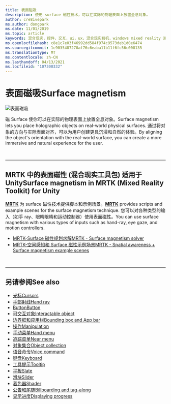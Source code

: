 ```yaml
---
title: 表面磁吸
description: 使用 surface 磁性技术，可以在实际的物理表面上放置全息对象。
author: cre8ivepark
ms.author: dongpark
ms.date: 11/01/2019
ms.topic: article
keywords: 混合现实，控件，交互，ui，ux，混合现实耳机，windows mixed reality 耳机，虚拟现实耳机，HoloLens，MRTK，混合现实工具包，表面磁性
ms.openlocfilehash: c8e1c7e03f46992dd584f974c9573deb1d0e6474
ms.sourcegitcommit: 1c9035487270af76c6eaba11b11f6fc56c008135
ms.translationtype: MT
ms.contentlocale: zh-CN
ms.lasthandoff: 04/13/2021
ms.locfileid: "107300332"
---
```

# <a name="surface-magnetism"></a><span data-ttu-id="415e8-104">表面磁吸</span><span class="sxs-lookup"><span data-stu-id="415e8-104">Surface magnetism</span></span>

![表面磁吸](images/MRTK_SurfaceMagnetism.gif)

<span data-ttu-id="415e8-106">磁 Surface 使你可以在实际的物理表面上放置全息对象。</span><span class="sxs-lookup"><span data-stu-id="415e8-106">Surface magnetism lets you place holographic objects on real-world physical surfaces.</span></span> <span data-ttu-id="415e8-107">通过将对象的方向与实际表面对齐，可以为用户创建更具沉浸和自然的体验。</span><span class="sxs-lookup"><span data-stu-id="415e8-107">By aligning the object's orientation with the real-world surface, you can create a more immersive and natural experience for the user.</span></span>

<br>

---

## <a name="surface-magnetism-in-mrtk-mixed-reality-toolkit-for-unity"></a><span data-ttu-id="415e8-108">MRTK 中的表面磁性 (混合现实工具包) 适用于 Unity</span><span class="sxs-lookup"><span data-stu-id="415e8-108">Surface magnetism in MRTK (Mixed Reality Toolkit) for Unity</span></span>

<span data-ttu-id="415e8-109">**[MRTK](https://github.com/Microsoft/MixedRealityToolkit-Unity)** 为 surface 磁性技术提供脚本和示例场景。</span><span class="sxs-lookup"><span data-stu-id="415e8-109">**[MRTK](https://github.com/Microsoft/MixedRealityToolkit-Unity)** provides scripts and example scenes for the surface magnetism technique.</span></span> <span data-ttu-id="415e8-110">您可以对各种类型的输入（如手 ray、眼睛眼睛和运动控制器）使用表面磁性。</span><span class="sxs-lookup"><span data-stu-id="415e8-110">You can use surface magnetism with various types of inputs such as hand-ray, eye gaze, and motion controllers.</span></span>

* [<span data-ttu-id="415e8-111">MRTK-Surface 磁性规划求解</span><span class="sxs-lookup"><span data-stu-id="415e8-111">MRTK - Surface magnetism solver</span></span>](https://docs.microsoft.com/windows/mixed-reality/mrtk-unity/features/ux-building-blocks/solvers/solver#surfacemagnetism)
* [<span data-ttu-id="415e8-112">MRTK-空间感知和 Surface 磁性示例场景</span><span class="sxs-lookup"><span data-stu-id="415e8-112">MRTK - Spatial awareness + Surface magnetism example scenes</span></span>](https://github.com/microsoft/MixedRealityToolkit-Unity/blob/mrtk_development/Assets/MRTK/Examples/Demos/Solvers/Scenes/SurfaceMagnetismSpatialAwarenessExample.unity)

<br>

---

## <a name="see-also"></a><span data-ttu-id="415e8-113">另请参阅</span><span class="sxs-lookup"><span data-stu-id="415e8-113">See also</span></span>

* [<span data-ttu-id="415e8-114">光标</span><span class="sxs-lookup"><span data-stu-id="415e8-114">Cursors</span></span>](cursors.md)
* [<span data-ttu-id="415e8-115">手部射线</span><span class="sxs-lookup"><span data-stu-id="415e8-115">Hand ray</span></span>](point-and-commit.md)
* [<span data-ttu-id="415e8-116">Button</span><span class="sxs-lookup"><span data-stu-id="415e8-116">Button</span></span>](button.md)
* [<span data-ttu-id="415e8-117">可交互对象</span><span class="sxs-lookup"><span data-stu-id="415e8-117">Interactable object</span></span>](interactable-object.md)
* [<span data-ttu-id="415e8-118">边界框和应用栏</span><span class="sxs-lookup"><span data-stu-id="415e8-118">Bounding box and App bar</span></span>](app-bar-and-bounding-box.md)
* [<span data-ttu-id="415e8-119">操作</span><span class="sxs-lookup"><span data-stu-id="415e8-119">Manipulation</span></span>](direct-manipulation.md)
* [<span data-ttu-id="415e8-120">手动菜单</span><span class="sxs-lookup"><span data-stu-id="415e8-120">Hand menu</span></span>](hand-menu.md)
* [<span data-ttu-id="415e8-121">追踪菜单</span><span class="sxs-lookup"><span data-stu-id="415e8-121">Near menu</span></span>](near-menu.md)
* [<span data-ttu-id="415e8-122">对象集合</span><span class="sxs-lookup"><span data-stu-id="415e8-122">Object collection</span></span>](object-collection.md)
* [<span data-ttu-id="415e8-123">语音命令</span><span class="sxs-lookup"><span data-stu-id="415e8-123">Voice command</span></span>](voice-input.md)
* [<span data-ttu-id="415e8-124">键盘</span><span class="sxs-lookup"><span data-stu-id="415e8-124">Keyboard</span></span>](keyboard.md)
* [<span data-ttu-id="415e8-125">工具提示</span><span class="sxs-lookup"><span data-stu-id="415e8-125">Tooltip</span></span>](tooltip.md)
* [<span data-ttu-id="415e8-126">平板</span><span class="sxs-lookup"><span data-stu-id="415e8-126">Slate</span></span>](slate.md)
* [<span data-ttu-id="415e8-127">滑块</span><span class="sxs-lookup"><span data-stu-id="415e8-127">Slider</span></span>](slider.md)
* [<span data-ttu-id="415e8-128">着色器</span><span class="sxs-lookup"><span data-stu-id="415e8-128">Shader</span></span>](shader.md)
* [<span data-ttu-id="415e8-129">公告和尾随</span><span class="sxs-lookup"><span data-stu-id="415e8-129">Billboarding and tag-along</span></span>](billboarding-and-tag-along.md)
* [<span data-ttu-id="415e8-130">显示进度</span><span class="sxs-lookup"><span data-stu-id="415e8-130">Displaying progress</span></span>](progress.md)

